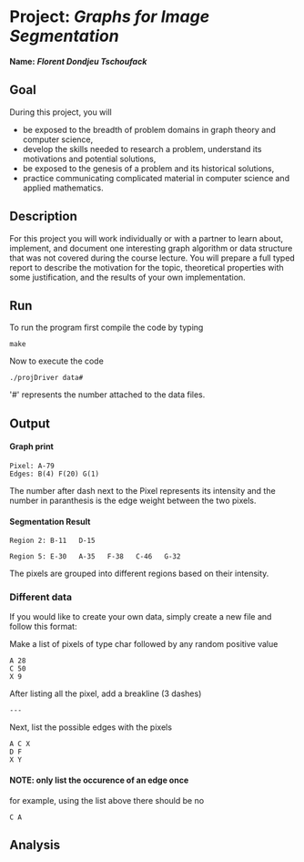 # Project: *Graphs for Image Segmentation*

**Name:** ***Florent Dondjeu Tschoufack***

## Goal
During this project, you will
- be exposed to the breadth of problem domains in graph theory and computer science,
- develop the skills needed to research a problem, understand its motivations and potential solutions,
- be exposed to the genesis of a problem and its historical solutions,
- practice communicating complicated material in computer science and applied mathematics.

## Description
For this project you will work individually or with a partner to learn about, implement, and document one interesting graph algorithm or data structure that was not covered during the course lecture. You will prepare a full typed report to describe the motivation for the topic, theoretical properties with some justification, and the results of your own implementation.

## Run
To run the program first compile the code by typing

```
make
```

Now to execute the code

```
./projDriver data#
```

'#' represents the number attached to the data files.

## Output

#### Graph print

```
Pixel: A-79
Edges: B(4) F(20) G(1)
```
The number after dash next to the Pixel represents its intensity and the number in paranthesis is the edge weight between the two pixels.

#### Segmentation Result

```
Region 2: B-11   D-15

Region 5: E-30   A-35   F-38   C-46   G-32
```

The pixels are grouped into different regions based on their intensity.

### Different data
If you would like to create your own data, simply create a new file and follow this format:

Make a list of pixels of type char followed by any random positive value

```
A 28
C 50
X 9
```

After listing all the pixel, add a breakline (3 dashes)

```
---
```

Next, list the possible edges with the pixels

```
A C X
D F
X Y
```

#### NOTE: only list the occurence of an edge once
for example, using the list above there should be no

```
C A
```

## Analysis
